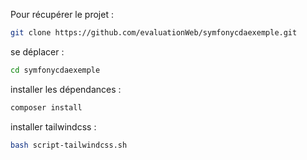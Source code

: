Pour récupérer le projet :

```sh
git clone https://github.com/evaluationWeb/symfonycdaexemple.git
```

se déplacer :
```sh
cd symfonycdaexemple
```

installer les dépendances :

```sh
composer install
```

installer tailwindcss :
```sh
bash script-tailwindcss.sh
```
